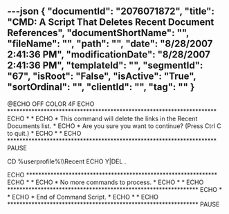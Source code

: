 ---json
{
  "documentId": "2076071872",
  "title": "CMD: A Script That Deletes Recent Document References",
  "documentShortName": "",
  "fileName": "",
  "path": "",
  "date": "8/28/2007 2:41:36 PM",
  "modificationDate": "8/28/2007 2:41:36 PM",
  "templateId": "",
  "segmentId": "67",
  "isRoot": "False",
  "isActive": "True",
  "sortOrdinal": "",
  "clientId": "",
  "tag": ""
}
---

@ECHO OFF
COLOR 4F
ECHO *********************************************************************
ECHO *                                                                   *
ECHO * This command will delete the links in the Recent Documents list.  *
ECHO * Are you sure you want to continue? (Press Ctrl C to quit.)        *
ECHO *                                                                   *
ECHO *********************************************************************
PAUSE

CD %userprofile%&bsol;&bsol;Recent
ECHO Y|DEL .

ECHO ***************************************************************
ECHO *                                                             *
ECHO * No more commands to process.                                *
ECHO *                                                             *
ECHO ***************************************************************
ECHO *                                                             *
ECHO * End of Command Script.                                      *
ECHO *                                                             *
ECHO ***************************************************************
PAUSE
